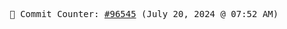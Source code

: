<p align="center">
    <samp>
        📮 Commit Counter: <a href="https://github.com/Javascript-void0/Javascript-void0/commits/main">#96545</a> (July 20, 2024 @ 07:52 AM)
    </samp>
</p>